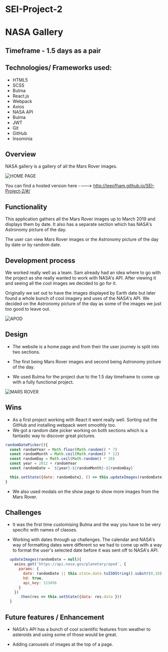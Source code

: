 # SEI-Project-2

# NASA Gallery

## Timeframe - 1.5 days as a pair

## Technologies/ Frameworks used:
* HTML5
* SCSS
* Bulma
* React.js
* Webpack
* Axios
* NASA API
* Bulma
* JWT
* Git
* GitHub
* Insominia

## Overview
NASA gallery is a gallery of all the Mars Rover images.

![HOME PAGE](https://user-images.githubusercontent.com/42970647/60115978-0efaeb00-976f-11e9-8857-ec5d618e618c.png)

You can find a hosted version here ----> http://leeofham.github.io/SEI-Project-2/#/

## Functionality
This application gathers all the Mars Rover images up to March 2019 and displays them by date. It also has a separate section which has NASA's Astronomy picture of the day.

The user can view Mars Rover images or the Astronomy picture of the day by date or by random date.

## Development process

We worked really well as a team. Sam already had an idea where to go with the project as she really wanted to work with NASA's API. After viewing it and seeing all the cool images we decided to go for it.

Originally we set out to have the images displayed by Earth date but later found a whole bunch of cool imagery and uses of the NASA's API. We decided on the Astronomy picture of the day as some of the images we just too good to leave out.

![APOD](https://user-images.githubusercontent.com/42970647/60115991-14f0cc00-976f-11e9-96c9-41be0a411fc6.png)


## Design

* The website is a home page and from their the user journey is split into two sections.
* The first being Mars Rover images and second being Astronomy picture of the day.

* We used Bulma for the project due to the 1.5 day timeframe to come up with a fully functional project.

![MARS ROVER](https://user-images.githubusercontent.com/42970647/60115983-11f5db80-976f-11e9-9412-96b4ec68df23.png)


## Wins

* As a first project working with React it went really well. Sorting out the GitHub and installing webpack went smoothly too.
* We got a random date picker working on both sections which is a fantastic way to discover great pictures.

```javascript
randomDatePicker(){
  const randomYear = Math.floor(Math.random() * 7)
  const randomMonth = Math.ceil(Math.random() * 12)
  const randomDay = Math.ceil(Math.random() * 28)
  const year = 2012 + randomYear
  const randomDate = `${year}-${randomMonth}-${randomDay}`

  this.setState({date: randomDate}, () => this.updateImages(randomDate))
}
```

* We also used modals on the show page to show more images from the Mars Rover.

## Challenges
* It was the first time customising Bulma and the way you have to be very specific with names of classes.

* Working with dates through up challenges. The calendar and NASA's way of formatting dates were different so we had to come up with a way to format the user's selected date before it was sent off to NASA's API.

```javascript
  updateImages(randomDate = null){
    axios.get('https://api.nasa.gov/planetary/apod', {
      params: {
        date: randomDate || this.state.date.toISOString().substr(0,10),
        hd: true,
        api_key: 123456
      }
    })
      .then(res => this.setState({data: res.data }))
  }
```

## Future features / Enhancement
* NASA's API has a bunch of cool scientific features from weather to asteroids and using some of those would be great.

* Adding carousels of images at the top of a page.
